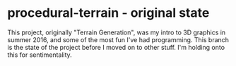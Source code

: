 # procedural-terrain - original state
This project, originally "Terrain Generation", was my intro to 3D graphics in summer 2016, and some of the most fun I've
had programming. This branch is the state of the project before I moved on to other stuff. I'm holding onto this for
sentimentality.
